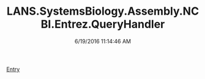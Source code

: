 ﻿---
title: LANS.SystemsBiology.Assembly.NCBI.Entrez.QueryHandler
date: 6/19/2016 11:14:46 AM
---

[Entry](T-LANS.SystemsBiology.Assembly.NCBI.Entrez.QueryHandler.Entry.html)
